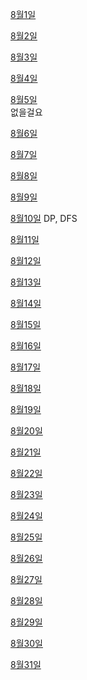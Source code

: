 [8월1일](2023_08_Ago/2023_08_01/README.md)
<p>

[8월2일](2023_08_Ago/2023_08_02/README.md)
<p>

[8월3일](2023_08_Ago/2023_08_03/README.md)
<p>

[8월4일](2023_08_Ago/2023_08_04/README.md)
<p>

[8월5일](2023_08_Ago/2023_08_05/README.md)  
없을걸요
<p>

[8월6일](2023_08_Ago/2023_08_06/README.md)
<p>

[8월7일](2023_08_Ago/2023_08_07/README.md)
<p>

[8월8일](2023_08_Ago/2023_08_08/README.md)
<p>

[8월9일](2023_08_Ago/2023_08_09/README.md)
<p>

[8월10일](2023_08_Ago/2023_08_10/README.md)
DP, DFS 
<p>

[8월11일](2023_08_Ago/2023_08_11/README.md)
<p>

[8월12일](2023_08_Ago/2023_08_12/README.md)
<p>

[8월13일](2023_08_Ago/2023_08_13/README.md)
<p>

[8월14일](2023_08_Ago/2023_08_14/README.md)
<p>

[8월15일](2023_08_Ago/2023_08_15/README.md)
<p>

[8월16일](2023_08_Ago/2023_08_16/README.md)
<p>

[8월17일](2023_08_Ago/2023_08_17/README.md)
<p>

[8월18일](2023_08_Ago/2023_08_18/README.md)
<p>

[8월19일](2023_08_Ago/2023_08_19/README.md)
<p>

[8월20일](2023_08_Ago/2023_08_20/README.md)
<p>

[8월21일](2023_08_Ago/2023_08_21/README.md)
<p>

[8월22일](2023_08_Ago/2023_08_22/README.md)
<p>

[8월23일](2023_08_Ago/2023_08_23/README.md)
<p>

[8월24일](2023_08_Ago/2023_08_24/README.md)
<p>

[8월25일](2023_08_Ago/2023_08_25/README.md)
<p>

[8월26일](2023_08_Ago/2023_08_26/README.md)
<p>

[8월27일](2023_08_Ago/2023_08_27/README.md)
<p>

[8월28일](2023_08_Ago/2023_08_28/README.md)
<p>

[8월29일](2023_08_Ago/2023_08_29/README.md)
<p>

[8월30일](2023_08_Ago/2023_08_30/README.md)
<p>

[8월31일](2023_08_Ago/2023_08_31/README.md)
<p>


